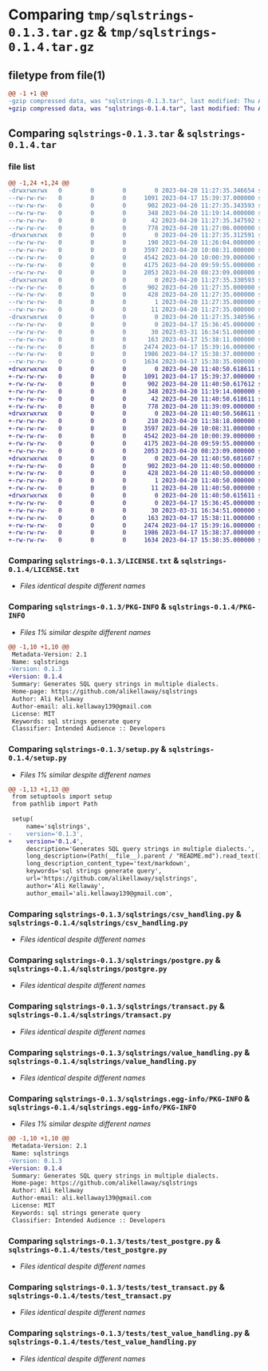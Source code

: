 # Comparing `tmp/sqlstrings-0.1.3.tar.gz` & `tmp/sqlstrings-0.1.4.tar.gz`

## filetype from file(1)

```diff
@@ -1 +1 @@
-gzip compressed data, was "sqlstrings-0.1.3.tar", last modified: Thu Apr 20 11:27:35 2023, max compression
+gzip compressed data, was "sqlstrings-0.1.4.tar", last modified: Thu Apr 20 11:40:50 2023, max compression
```

## Comparing `sqlstrings-0.1.3.tar` & `sqlstrings-0.1.4.tar`

### file list

```diff
@@ -1,24 +1,24 @@
-drwxrwxrwx   0        0        0        0 2023-04-20 11:27:35.346654 sqlstrings-0.1.3/
--rw-rw-rw-   0        0        0     1091 2023-04-17 15:39:37.000000 sqlstrings-0.1.3/LICENSE.txt
--rw-rw-rw-   0        0        0      902 2023-04-20 11:27:35.343593 sqlstrings-0.1.3/PKG-INFO
--rw-rw-rw-   0        0        0      348 2023-04-20 11:19:14.000000 sqlstrings-0.1.3/README.md
--rw-rw-rw-   0        0        0       42 2023-04-20 11:27:35.347592 sqlstrings-0.1.3/setup.cfg
--rw-rw-rw-   0        0        0      778 2023-04-20 11:27:06.000000 sqlstrings-0.1.3/setup.py
-drwxrwxrwx   0        0        0        0 2023-04-20 11:27:35.312591 sqlstrings-0.1.3/sqlstrings/
--rw-rw-rw-   0        0        0      190 2023-04-20 11:26:04.000000 sqlstrings-0.1.3/sqlstrings/__init__.py
--rw-rw-rw-   0        0        0     3597 2023-04-20 10:08:31.000000 sqlstrings-0.1.3/sqlstrings/csv_handling.py
--rw-rw-rw-   0        0        0     4542 2023-04-20 10:00:39.000000 sqlstrings-0.1.3/sqlstrings/postgre.py
--rw-rw-rw-   0        0        0     4175 2023-04-20 09:59:55.000000 sqlstrings-0.1.3/sqlstrings/transact.py
--rw-rw-rw-   0        0        0     2053 2023-04-20 08:23:09.000000 sqlstrings-0.1.3/sqlstrings/value_handling.py
-drwxrwxrwx   0        0        0        0 2023-04-20 11:27:35.330593 sqlstrings-0.1.3/sqlstrings.egg-info/
--rw-rw-rw-   0        0        0      902 2023-04-20 11:27:35.000000 sqlstrings-0.1.3/sqlstrings.egg-info/PKG-INFO
--rw-rw-rw-   0        0        0      428 2023-04-20 11:27:35.000000 sqlstrings-0.1.3/sqlstrings.egg-info/SOURCES.txt
--rw-rw-rw-   0        0        0        1 2023-04-20 11:27:35.000000 sqlstrings-0.1.3/sqlstrings.egg-info/dependency_links.txt
--rw-rw-rw-   0        0        0       11 2023-04-20 11:27:35.000000 sqlstrings-0.1.3/sqlstrings.egg-info/top_level.txt
-drwxrwxrwx   0        0        0        0 2023-04-20 11:27:35.340596 sqlstrings-0.1.3/tests/
--rw-rw-rw-   0        0        0        0 2023-04-17 15:36:45.000000 sqlstrings-0.1.3/tests/__init__.py
--rw-rw-rw-   0        0        0       30 2023-03-31 16:34:51.000000 sqlstrings-0.1.3/tests/test_csv_handling.py
--rw-rw-rw-   0        0        0      163 2023-04-17 15:38:11.000000 sqlstrings-0.1.3/tests/test_main.py
--rw-rw-rw-   0        0        0     2474 2023-04-17 15:39:16.000000 sqlstrings-0.1.3/tests/test_postgre.py
--rw-rw-rw-   0        0        0     1986 2023-04-17 15:38:37.000000 sqlstrings-0.1.3/tests/test_transact.py
--rw-rw-rw-   0        0        0     1634 2023-04-17 15:38:35.000000 sqlstrings-0.1.3/tests/test_value_handling.py
+drwxrwxrwx   0        0        0        0 2023-04-20 11:40:50.618611 sqlstrings-0.1.4/
+-rw-rw-rw-   0        0        0     1091 2023-04-17 15:39:37.000000 sqlstrings-0.1.4/LICENSE.txt
+-rw-rw-rw-   0        0        0      902 2023-04-20 11:40:50.617612 sqlstrings-0.1.4/PKG-INFO
+-rw-rw-rw-   0        0        0      348 2023-04-20 11:19:14.000000 sqlstrings-0.1.4/README.md
+-rw-rw-rw-   0        0        0       42 2023-04-20 11:40:50.618611 sqlstrings-0.1.4/setup.cfg
+-rw-rw-rw-   0        0        0      778 2023-04-20 11:39:09.000000 sqlstrings-0.1.4/setup.py
+drwxrwxrwx   0        0        0        0 2023-04-20 11:40:50.568611 sqlstrings-0.1.4/sqlstrings/
+-rw-rw-rw-   0        0        0      210 2023-04-20 11:38:18.000000 sqlstrings-0.1.4/sqlstrings/__init__.py
+-rw-rw-rw-   0        0        0     3597 2023-04-20 10:08:31.000000 sqlstrings-0.1.4/sqlstrings/csv_handling.py
+-rw-rw-rw-   0        0        0     4542 2023-04-20 10:00:39.000000 sqlstrings-0.1.4/sqlstrings/postgre.py
+-rw-rw-rw-   0        0        0     4175 2023-04-20 09:59:55.000000 sqlstrings-0.1.4/sqlstrings/transact.py
+-rw-rw-rw-   0        0        0     2053 2023-04-20 08:23:09.000000 sqlstrings-0.1.4/sqlstrings/value_handling.py
+drwxrwxrwx   0        0        0        0 2023-04-20 11:40:50.601607 sqlstrings-0.1.4/sqlstrings.egg-info/
+-rw-rw-rw-   0        0        0      902 2023-04-20 11:40:50.000000 sqlstrings-0.1.4/sqlstrings.egg-info/PKG-INFO
+-rw-rw-rw-   0        0        0      428 2023-04-20 11:40:50.000000 sqlstrings-0.1.4/sqlstrings.egg-info/SOURCES.txt
+-rw-rw-rw-   0        0        0        1 2023-04-20 11:40:50.000000 sqlstrings-0.1.4/sqlstrings.egg-info/dependency_links.txt
+-rw-rw-rw-   0        0        0       11 2023-04-20 11:40:50.000000 sqlstrings-0.1.4/sqlstrings.egg-info/top_level.txt
+drwxrwxrwx   0        0        0        0 2023-04-20 11:40:50.615611 sqlstrings-0.1.4/tests/
+-rw-rw-rw-   0        0        0        0 2023-04-17 15:36:45.000000 sqlstrings-0.1.4/tests/__init__.py
+-rw-rw-rw-   0        0        0       30 2023-03-31 16:34:51.000000 sqlstrings-0.1.4/tests/test_csv_handling.py
+-rw-rw-rw-   0        0        0      163 2023-04-17 15:38:11.000000 sqlstrings-0.1.4/tests/test_main.py
+-rw-rw-rw-   0        0        0     2474 2023-04-17 15:39:16.000000 sqlstrings-0.1.4/tests/test_postgre.py
+-rw-rw-rw-   0        0        0     1986 2023-04-17 15:38:37.000000 sqlstrings-0.1.4/tests/test_transact.py
+-rw-rw-rw-   0        0        0     1634 2023-04-17 15:38:35.000000 sqlstrings-0.1.4/tests/test_value_handling.py
```

### Comparing `sqlstrings-0.1.3/LICENSE.txt` & `sqlstrings-0.1.4/LICENSE.txt`

 * *Files identical despite different names*

### Comparing `sqlstrings-0.1.3/PKG-INFO` & `sqlstrings-0.1.4/PKG-INFO`

 * *Files 1% similar despite different names*

```diff
@@ -1,10 +1,10 @@
 Metadata-Version: 2.1
 Name: sqlstrings
-Version: 0.1.3
+Version: 0.1.4
 Summary: Generates SQL query strings in multiple dialects.
 Home-page: https://github.com/alikellaway/sqlstrings
 Author: Ali Kellaway
 Author-email: ali.kellaway139@gmail.com
 License: MIT
 Keywords: sql strings generate query
 Classifier: Intended Audience :: Developers
```

### Comparing `sqlstrings-0.1.3/setup.py` & `sqlstrings-0.1.4/setup.py`

 * *Files 1% similar despite different names*

```diff
@@ -1,13 +1,13 @@
 from setuptools import setup
 from pathlib import Path
 
 setup(
     name='sqlstrings',
-    version='0.1.3',
+    version='0.1.4',
     description='Generates SQL query strings in multiple dialects.',
     long_description=(Path(__file__).parent / "README.md").read_text(),
     long_description_content_type='text/markdown',
     keywords='sql strings generate query',
     url='https://github.com/alikellaway/sqlstrings',
     author='Ali Kellaway',
     author_email='ali.kellaway139@gmail.com',
```

### Comparing `sqlstrings-0.1.3/sqlstrings/csv_handling.py` & `sqlstrings-0.1.4/sqlstrings/csv_handling.py`

 * *Files identical despite different names*

### Comparing `sqlstrings-0.1.3/sqlstrings/postgre.py` & `sqlstrings-0.1.4/sqlstrings/postgre.py`

 * *Files identical despite different names*

### Comparing `sqlstrings-0.1.3/sqlstrings/transact.py` & `sqlstrings-0.1.4/sqlstrings/transact.py`

 * *Files identical despite different names*

### Comparing `sqlstrings-0.1.3/sqlstrings/value_handling.py` & `sqlstrings-0.1.4/sqlstrings/value_handling.py`

 * *Files identical despite different names*

### Comparing `sqlstrings-0.1.3/sqlstrings.egg-info/PKG-INFO` & `sqlstrings-0.1.4/sqlstrings.egg-info/PKG-INFO`

 * *Files 1% similar despite different names*

```diff
@@ -1,10 +1,10 @@
 Metadata-Version: 2.1
 Name: sqlstrings
-Version: 0.1.3
+Version: 0.1.4
 Summary: Generates SQL query strings in multiple dialects.
 Home-page: https://github.com/alikellaway/sqlstrings
 Author: Ali Kellaway
 Author-email: ali.kellaway139@gmail.com
 License: MIT
 Keywords: sql strings generate query
 Classifier: Intended Audience :: Developers
```

### Comparing `sqlstrings-0.1.3/tests/test_postgre.py` & `sqlstrings-0.1.4/tests/test_postgre.py`

 * *Files identical despite different names*

### Comparing `sqlstrings-0.1.3/tests/test_transact.py` & `sqlstrings-0.1.4/tests/test_transact.py`

 * *Files identical despite different names*

### Comparing `sqlstrings-0.1.3/tests/test_value_handling.py` & `sqlstrings-0.1.4/tests/test_value_handling.py`

 * *Files identical despite different names*

